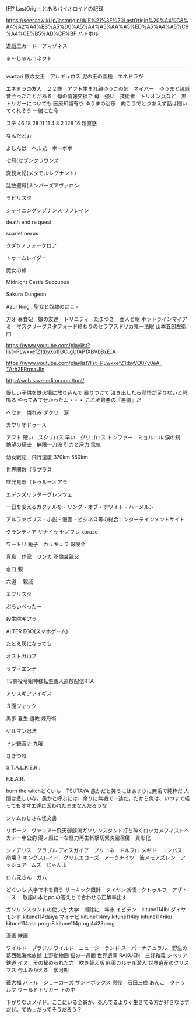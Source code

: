 IF!? LastOrigin とあるバイオロイドの記録

https://seesaawiki.jp/lastorigin/d/IF%21%3F%20LastOrigin%20%A4%C8%A4%A2%A4%EB%A5%D0%A5%A4%A5%AA%A5%ED%A5%A4%A5%C9%A4%CE%B5%AD%CF%BF
ハトホル



遊戯王カード　アマゾネス



ま～じゃんコネクト

--------
wartori 銀の女王　アルギュロス
泥の王の亜種　エネドラが

エネドラの友人　２２歳　アフト生まれ親ゆうごの姉　ネイバー　ゆうまと親戚　昔会ったことがある　母の情報交換で
母　強い　技術者　トリオン兵など　黒トリガーについても
医療知識有り
ゆうまの治療　向こうでとりあえず話は聞いてくれそう
一緒に亡命

ステ
46   18 28 11 11 4 8 2   128
16
超直感　


なんだとぉ

よしんば　ヘル兄　ボーボボ

七冠(セブンクラウンズ

変貌大妃(メタモルレグナント)

乱数聖域(ナンバーズアヴァロン

ラビリスタ


シャイニングレゾナンス リフレイン 

death end re quest

scarlet nexus

クダンノフォークロア 

トゥームレイダー

魔女の旅

Midnight Castle Succubus

Sakura Dungeon　 

Azur Ring : 聖女と奴隷のはこ - 

刃牙
暴食妃　娘の友達　トリニティ　たまつき　亜人と朝
ホットラインマイアミ　マスクリーグスタフォード終わりのセラフスドリカ鬼一法眼
山本五郎左衛門

https://www.youtube.com/playlist?list=PLwxxefZ1tbyXo1fGC_gUfAP1XBVbBxE_A

https://www.youtube.com/playlist?list=PLwxxefZ1tbyVO07y0eA-TArh2FRrmaUIn

http://web.save-editor.com/tool/

優しい子供を鉄火場に放り込んで
殴りつけて
泣き出したら覚悟が足りないと怒鳴る
やってみて分かったよ・・・
これぞ最悪の『悪徳』だ

ヘセド　憐れみ
ダクリ　涙

カウリオドゥース




アフト
硬い　スクリロス
早い　グリゴロス
トンファー　ミョルニル
涙の剣　絶望の騎士　無限一刀流
引力と斥力
電気

幼女戦記　飛行速度 370km 550km

世界関数（ラプラス

嘘発見器（トゥルーオアラ





エデンズリッターグレンツェ

一日を変えるカクテルを - リング・オブ・ホワイト - ハーメルン

アルファポリス - 小説・漫画・ビジネス等の総合エンターテインメントサイト

グランディア
ザナドゥ
ゼノブレ
xbraze

ワートリ
梔子　カリギュラ
保険金

真島　作家　リンカ
不倫糞親父

水口
親

六道　
親戚


エブリスタ

ぷらいべったー

殺生院キアラ

ALTER EGO(スマホゲーム)


たとえ灰になっても

オストガロア

ラヴィエンテ

TS悪役令嬢神様転生善人追放配信RTA

 アリスギアアイギス
 
 ３面ジャック
 
禹歩
養生
道教
煉丹術

ゲルマン忍法

ドン観音寺
九曜

さきつね

S.T.A.L.K.E.R.:


F.E.A.R.



burn the witchどくいも　TSUTAYA
愚かだと笑うにはあまりに無垢で純粋だ
人間は悲しいな。愚かと呼ぶには、余りに無垢で一途だ。だから俺は、いつまで経ってもオマエ達に囚われたままなんだろうな

ジャムおじさん怪文書 


リボーン　ヴァリアー飛天御劔流ガソリンスタンド打ち砕くロッカメフィストヘカテー申公豹
湯ノ原にーな怪力再生斬撃切繋炎霧宿儺　異形化



シノアリス　グラブル
ディスガイア　プリコネ　ドルフロ
メギド　コンパス　崩壊３
キングスレイド　グリムエコーズ　アークナイツ　液メモアズレン　アッシュアームズ　じゃん玉



ロム兄さん　ガム　

どくいも  大学で本を買う
サーキック銀針　クイヤン派悟　クトゥルフ　アザトース　 敬語の本とpc の答えとで合わせる正解率出す

ガソリンスタンドの使い方 大学　掃除に　年末
イビデン　kitune114ibi ダイヤモンド kitune114daiya マイナビ kitune114my kitune114ky kitune114riku kitune114asa
prog-8 kitune114prog 4423prog

漫画 映画

ワイルド　ブラジル
ワイルド　ニュージーランド
スーパーナチュラル　野生の
葛西臨海水族館
上野動物園
猫の一週間
世界遺産
RAKUEN　三好和義
シベリア鉄道
イヌ　その秘められた力　吹き替え版
麻薬カルテル潜入
世界遺産のクリスマス
今よみがえる　氷河期


苺大福
バトル　ジョーカーズ
サンドボックス
悪役　石田三成
あんこ　クトゥルフ
ワールドトリガー
下の中





下がりなよメイド。ここにいる全員が、死んでるよりゃ生きてる方が好きなはずだぜ。てめェだってそうだろう？

